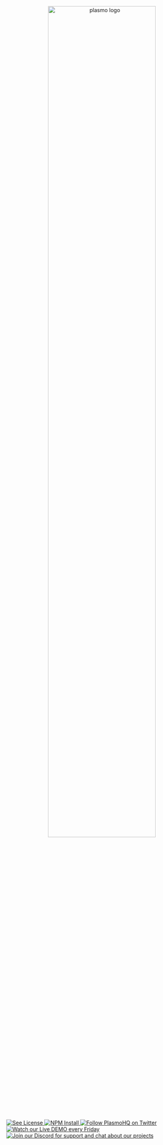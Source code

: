 <p align="center">
  <a href="https://plasmo.com">
    <img alt="plasmo logo" width="75%" src="https://www.plasmo.com/assets/banner-black-on-white.png" />
  </a>
</p>

<span className="flex flex-1 gap-1">
  <a
    aria-label="License"
    href="https://github.com/PlasmoHQ/plasmo/blob/main/license">
    <img alt="See License" src="https://img.shields.io/npm/l/plasmo" />
  </a>
  <a aria-label="NPM" href="https://www.npmjs.com/package/plasmo">
    <img alt="NPM Install" src="https://img.shields.io/npm/v/plasmo?logo=npm" />
  </a>
  <a aria-label="Twitter" href="https://www.twitter.com/plasmohq">
    <img
      alt="Follow PlasmoHQ on Twitter"
      src="https://img.shields.io/twitter/follow/plasmohq?logo=twitter"
    />
  </a>
  <a aria-label="Twitch Stream" href="https://www.twitch.tv/plasmohq">
    <img
      alt="Watch our Live DEMO every Friday"
      src="https://img.shields.io/twitch/status/plasmohq?logo=twitch&logoColor=white"
    />
  </a>
  <a aria-label="Discord" href="https://www.plasmo.com/s/d">
    <img
      alt="Join our Discord for support and chat about our projects"
      src="https://img.shields.io/discord/946290204443025438?logo=discord&logoColor=white"
    />
  </a>
</span>
